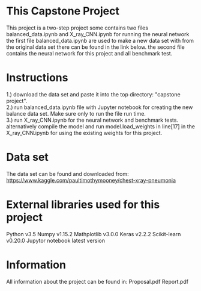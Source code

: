 # This Capstone Project
This project is a two-step project some contains two files balanced_data.ipynb and X_ray_CNN.ipynb for running the neural network
the first file balanced_data.ipynb are used to make a new data set with from the original data set there can be found in the link below.
the second file contains the neural network for this project and all benchmark test.

# Instructions
1.) download the data set and paste it into the top directory: "capstone project".
<br>
2.) run balanced_data.ipynb file with Jupyter notebook for creating the new balance data set. Make sure only to run the file run time.
<br>
3.) run X_ray_CNN.ipynb for the neural network and benchmark tests.
    alternatively compile the model and run model.load_weights in line[17] in the X_ray_CNN.ipynb for using the existing weights for this project.

# Data set
The data set can be found and downloaded from:
https://www.kaggle.com/paultimothymooney/chest-xray-pneumonia

# External libraries used for this project
Python v3.5
Numpy v1.15.2
Mathplotlib v3.0.0
Keras v2.2.2
Scikit-learn v0.20.0
Jupytor notebook latest version

# Information
All information about the project can be found in:
Proposal.pdf
Report.pdf